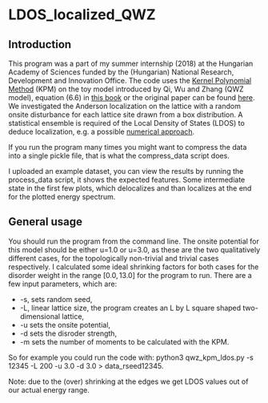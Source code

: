 # LDOS_localized_QWZ

## Introduction

This program was a part of my summer internship (2018) at the Hungarian Academy of Sciences funded by the (Hungarian) National Research, Development and Innovation Office. The code uses the [Kernel Polynomial Method] (KPM) on the toy model introduced by Qi, Wu and Zhang (QWZ model), equation (6.6) in [this book] or the original paper can be found [here]. We investigated the Anderson localization on the lattice with a random onsite disturbance for each lattice site drawn from a box distribution. A statistical ensemble is required of the Local Density of States (LDOS) to deduce localization, e.g. a possible [numerical approach].

If you run the program many times you might want to compress the data into a single pickle file, that is what the compress_data script does.

I uploaded an example dataset, you can view the results by running the process_data script, it shows the expected features. Some intermediate state in the first few plots, which delocalizes and than localizes at the end for the plotted energy spectrum.

## General usage

You should run the program from the command line. The onsite potential for this model should be either u=1.0 or u=3.0, as these are the two qualitatively different cases, for the topologically non-trivial and trivial cases respectively. I calculated some ideal shrinking factors for both cases for the disorder weight in the range $[0.0,13.0]$ for the program to run. There are a few input parameters, which are:

+ -s, sets random seed,
+ -L, linear lattice size, the program creates an L by L square shaped two-dimensional lattice,
+ -u sets the onsite potential,
+ -d sets the disroder strength,
+ -m sets the number of moments to be calculated with the KPM.

So for example you could run the code with: python3 qwz_kpm_ldos.py -s 12345 -L 200 -u 3.0 -d 3.0 > data_rseed12345.

Note: due to the (over) shrinking at the edges we get LDOS values out of our actual energy range.

[Kernel Polynomial Method]: https://arxiv.org/abs/cond-mat/0504627
[this book]: https://arxiv.org/abs/1509.02295
[here]: https://journals.aps.org/prb/abstract/10.1103/PhysRevB.74.085308
[numerical approach]: https://journals.aps.org/prb/abstract/10.1103/PhysRevB.81.155106
